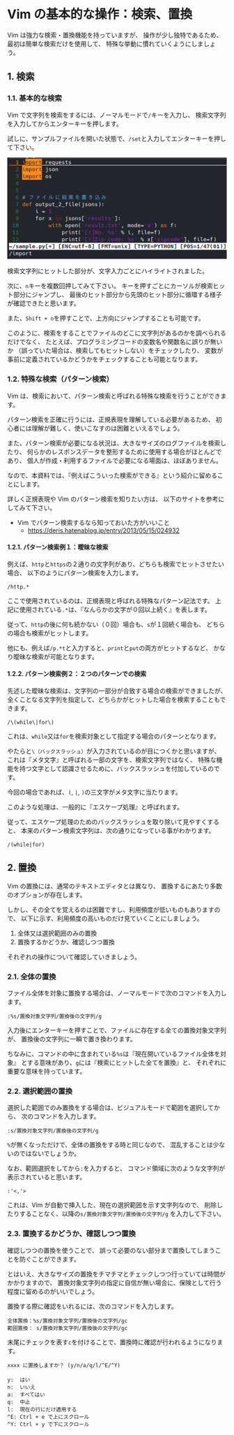# Vim の基本的な操作：検索、置換

Vim は強力な検索・置換機能を持っていますが、
操作が少し独特であるため、最初は簡単な検索だけを使用して、
特殊な挙動に慣れていくようにしましょう。

## 1. 検索

### 1.1. 基本的な検索

Vim で文字列を検索をするには、ノーマルモードで`/`キーを入力し、
検索文字列を入力してからエンターキーを押します。

試しに、サンプルファイルを開いた状態で、`/set`と入力してエンターキーを押して下さい。

![img](2022-02-09-16-59-38.png)

検索文字列にヒットした部分が、文字入力ごとにハイライトされました。

次に、`n`キーを複数回押してみて下さい。
キーを押すごとにカーソルが検索ヒット部分にジャンプし、
最後のヒット部分から先頭のヒット部分に循環する様子が確認できたと思います。

また、`Shift + n`を押すことで、上方向にジャンプすることも可能です。

このように、検索をすることでファイルのどこに文字列があるのかを調べられるだけでなく、
たとえば、プログラミングコードの変数名や関数名に誤りが無いか
（誤っていた場合は、検索してもヒットしない）をチェックしたり、
変数が事前に定義されているかどうかをチェックすることも可能となります。

### 1.2. 特殊な検索（パターン検索）

Vim は、検索において、パターン検索と呼ばれる特殊な検索を行うことができます。

パターン検索を正確に行うには、正規表現を理解している必要があるため、
初心者には理解が難しく、使いこなすのは困難といえるでしょう。

また、パターン検索が必要になる状況は、大きなサイズのログファイルを検索したり、
何らかのレスポンスデータを整形するために使用する場合がほとんどであり、
個人が作成・利用するファイルで必要になる場面は、ほぼありません。

なので、本資料では、『例えばこういった検索ができる』という紹介に留めることにします。

詳しく正規表現や Vim のパターン検索を知りたい方は、
以下のサイトを参考にしてみて下さい。

- Vim でパターン検索するなら知っておいた方がいいこと
  - <https://deris.hatenablog.jp/entry/2013/05/15/024932>

#### 1.2.1. パターン検索例１：曖昧な検索

例えば、`http`と`https`の２通りの文字列があり、どちらも検索でヒットさせたい場合、
以下のようにパターン検索を入力します。

```text
/http.*
```

ここで使用されているのは、正規表現と呼ばれる特殊なパターン記法です。
上記に使用されている`.*`は、『なんらかの文字が０回以上続く』を表します。

従って、`http`の後に何も続かない（０回）場合も、`s`が１回続く場合も、
どちらの場合も検索がヒットします。

他にも、例えば`/p.*t`と入力すると、`print`と`put`の両方がヒットするなど、
かなり曖昧な検索が可能となります。

#### 1.2.2. パターン検索例２：２つのパターンでの検索

先述した曖昧な検索は、文字列の一部分が合致する場合の検索ができましたが、
全くことなる文字列を指定して、どちらかがヒットした場合を検索することもできます。

```text
/\(while\|for\)
```

これは、`while`又は`for`を検索対象として指定する場合のパターンとなります。

やたらと`\（バックスラッシュ）`が入力されているのが目につくかと思いますが、
これは『メタ文字』と呼ばれる一部の文字を、検索文字列ではなく、
特殊な機能を持つ文字として認識させるために、バックスラッシュを付加しているのです。

今回の場合であれば、`(`, `|`, `)`の三文字がメタ文字に当たります。

このような処理は、一般的に『エスケープ処理』と呼ばれます。

従って、エスケープ処理のためのバックスラッシュを取り除いて見やすくすると、
本来のパターン検索文字列は、次の通りになっている事がわかります。

```text
/(while|for)
```

## 2. 置換

Vim の置換には、通常のテキストエディタとは異なり、
置換するにあたり多数のオプションが存在します。

しかし、その全てを覚えるのは困難ですし、利用頻度が低いものもありますので、
以下に示す、利用頻度の高いものだけ見ていくことにしましょう。

1. 全体又は選択範囲のみの置換
2. 置換するかどうか、確認しつつ置換

それぞれの操作について確認していきましょう。

### 2.1. 全体の置換

ファイル全体を対象に置換する場合は、ノーマルモードで次のコマンドを入力します。

```text
:%s/置換対象文字列/置換後の文字列/g
```

入力後にエンターキーを押すことで、ファイルに存在する全ての置換対象文字列が、
置換後の文字列に一瞬で置き換わります。

ちなみに、コマンドの中に含まれている`%s`は『現在開いているファイル全体を対象』
とする意味があり、`g`には『検索にヒットした全てを置換』と、
それぞれに重要な意味を持っています。

### 2.2. 選択範囲の置換

選択した範囲でのみ置換をする場合は、ビジュアルモードで範囲を選択してから、
次のコマンドを入力します。

```text
:s/置換対象文字列/置換後の文字列/g
```

`%`が無くなっただけで、全体の置換をする時と同じなので、
混乱することは少ないのではないでしょうか。

なお、範囲選択をしてから`:`を入力すると、
コマンド領域に次のような文字列が表示されていると思います。

```text
:'<,'>
```

これは、Vim が自動で挿入した、現在の選択範囲を示す文字列なので、
削除したりすることなく、以降の`s/置換対象文字列/置換後の文字列/g`
を入力して下さい。

### 2.3. 置換するかどうか、確認しつつ置換

確認しつつの置換を使うことで、
誤って必要のない部分まで置換してしまうことを防ぐことができます。

とはいえ、大きなサイズの置換をチマチマとチェックしつつ行っていては時間がかかりますので、
置換対象文字列の指定に自信が無い場合に、保険として行う程度に留めるのがいいでしょう。

置換する際に確認をいれるには、次のコマンドを入力します。

```text
全体置換：%s/置換対象文字列/置換後の文字列/gc
範囲置換： s/置換対象文字列/置換後の文字列/gc
```

末尾にチェックを表す`c`を付けることで、置換時に確認が行われるようになります。

```text
xxxx に置換しますか？ (y/n/a/q/l/^E/^Y)

y:  はい
n:  いいえ
a:  すべてはい
q:  中止
l:  現在の行にだけ適用する
^E: Ctrl + e で上にスクロール
^Y: Ctrl + y で下にスクロール
```
